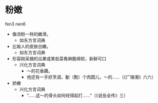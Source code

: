 



# 粉嫩
fen3 nen6
+ 像凉粉一样的嫩滑。
  * 如东方言词典
+ 比喻人的皮肤白嫩。
  * 如东方言词典
+ 形容刚采摘的瓜果或某些菜肴麻脆绵软，新鲜可口
  * 兴化方言词典
    - ～的花香藕。
    - 他还有一手好烹调，劖（劗）个肉圆儿，～的……（《广陵潮》六六）
+ 娇嫩
  * 兴化方言词典
    - “……这～的骨头如何经得起打……”（《说岳全传》三）
